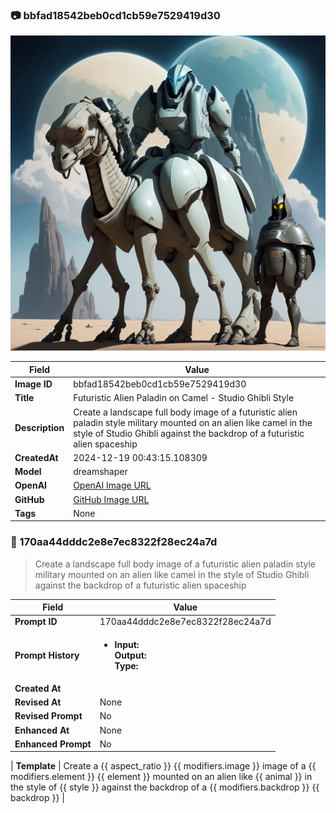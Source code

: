 

### 📷 bbfad18542beb0cd1cb59e7529419d30 


![data.id](./bbfad18542beb0cd1cb59e7529419d30.jpg)


| Field          | Value                                                                                                                     |
|----------------|---------------------------------------------------------------------------------------------------------------------------|
| **Image ID**             | bbfad18542beb0cd1cb59e7529419d30                                                                                                             |
| **Title**           | Futuristic Alien Paladin on Camel - Studio Ghibli Style                                                                                                       |
| **Description**           | Create a landscape full body image of a futuristic alien paladin style military mounted on an alien like camel in the style of Studio Ghibli against the backdrop of a futuristic alien spaceship                                                                                                       |
| **CreatedAt**        | 2024-12-19 00:43:15.108309                                                                                                        |
| **Model**        | dreamshaper                                                                                                        |
| **OpenAI**         | [OpenAI Image URL](http://192.168.1.85:8081/generated-images/b643151077816.png)                                                                                |
| **GitHub**         | [GitHub Image URL](https://raw.githubusercontent.com/Caneta-Silva/studio-ghibli/refs/heads/main/images/bbfad18542beb0cd1cb59e7529419d30/bbfad18542beb0cd1cb59e7529419d30.jpg)                                                                                |
| **Tags**       | None                                                                                                                   |

### 📜 170aa44dddc2e8e7ec8322f28ec24a7d

> Create a landscape full body image of a futuristic alien paladin style military mounted on an alien like camel in the style of Studio Ghibli against the backdrop of a futuristic alien spaceship

| Field          | Value                                                                                                                                                                      |
|----------------|----------------------------------------------------------------------------------------------------------------------------------------------------------------------------|
| **Prompt ID**  | 170aa44dddc2e8e7ec8322f28ec24a7d                                                                                                                                                            |
| **Prompt History** | <ul><li>**Input:**  <br> **Output:**  <br> **Type:** </li></ul> |
| **Created At** |                                                                                                                                                    |
| **Revised At** | None                                                                                                                                                   |
| **Revised Prompt** | No                                                                                                                                                                      |
| **Enhanced At** | None                                                                                                                                                  |
| **Enhanced Prompt** | No                                                                                                                                                                    |

| **Template**   | Create a {{ aspect_ratio }} {{ modifiers.image }} image of a {{ modifiers.element }} {{ element }} mounted on an alien like {{ animal }} in the style of {{ style }} against the backdrop of a {{ modifiers.backdrop }} {{ backdrop }}                                                                                                                                           |


